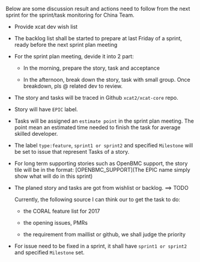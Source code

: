 Below are some discussion result and actions need to follow from the next sprint for the sprint/task monitoring for China Team.
 
* Provide xcat dev wish list

* The backlog list shall be started to prepare at last Friday of a sprint, ready before the next sprint plan meeting

* For the sprint plan meeting, devide it into 2 part:

    * In the morning, prepare the story, task and acceptance
 
    * In the afternoon, break down the story, task with small group. Once breakdown, pls @ related dev to review.

* The story and tasks will be traced in Github `xcat2/xcat-core` repo. 

* Story will have `EPIC` label. 

* Tasks will be assigned an `estimate point` in the sprint plan meeting. The point mean an estimated time needed to finish the task for average skilled developer.

* The label `type:feature`, `sprint1 or sprint2` and specified `Milestone` will be set to issue that represent Tasks of a story.

* For long term supporting stories such as OpenBMC support, the story tile will be in the format: [OPENBMC_SUPPORT]<EPIC name>(The EPIC name simply show what will do in this sprint)

* The planed story and tasks are got from wishlist or backlog. ==> TODO

   Currently, the following source I can think our to get the task to do:

    * the CORAL feature list for 2017

    * the opening issues, PMRs

    * the requirement from maillist or github, we shall judge the priority
    
* For issue need to be fixed in a sprint, it shall have `sprint1 or sprint2` and specified `Milestone` set.
